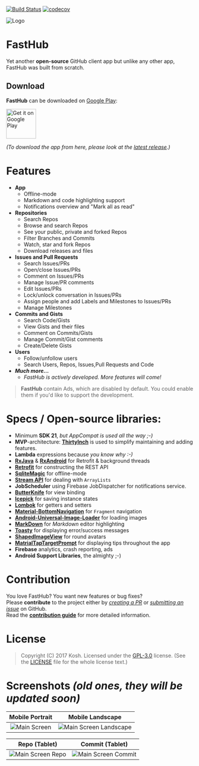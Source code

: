 [![Build Status](https://travis-ci.org/k0shk0sh/FastHub.svg?branch=master)](https://travis-ci.org/k0shk0sh/FastHub)
[![codecov](https://codecov.io/gh/k0shk0sh/FastHub/branch/master/graph/badge.svg)](https://codecov.io/gh/k0shk0sh/FastHub)

![Logo](https://github.com/k0shk0sh/FastHub/blob/master/art/feature_graphic.png?raw=true "Logo")

# FastHub  

Yet another **open-source** GitHub client app but unlike any other app, FastHub was built from scratch.
 
 
## Download
 
 **FastHub** can be downloaded on [Google Play](https://play.google.com/store/apps/details?id=com.fastaccess.github):
 
 <a href="https://play.google.com/store/apps/details?id=com.fastaccess.github">
     <img alt="Get it on Google Play" src="https://play.google.com/intl/en_us/badges/images/generic/en_badge_web_generic.png" height="80px"/>
 </a>
 
_(To download the app from here, please look at the [latest release](https://github.com/k0shk0sh/FastHub/releases/latest).)_
 
# Features

- **App**
  - Offline-mode
  - Markdown and code highlighting support
  - Notifications overview and "Mark all as read"
- **Repositories**
  - Search Repos
  - Browse and search Repos
  - See your public, private and forked Repos
  - Filter Branches and Commits
  - Watch, star and fork Repos
  - Download releases and files
- **Issues and Pull Requests**
  - Search Issues/PRs
  - Open/close Issues/PRs
  - Comment on Issues/PRs
  - Manage Issue/PR comments
  - Edit Issues/PRs
  - Lock/unlock conversation in Issues/PRs
  - Assign people and add Labels and Milestones to Issues/PRs
  - Manage Milestones
- **Commits and Gists**
  - Search Code/Gists
  - View Gists and their files
  - Comment on Commits/Gists
  - Manage Commit/Gist comments
  - Create/Delete Gists
- **Users**
  - Follow/unfollow users
  - Search Users, Repos, Issues,Pull Requests and Code
- _**Much more...**_
  - _FastHub is actively developed. More features will come!_

> **FastHub** contain Ads, which are disabled by default. You could enable them if you'd like to support the development.

# Specs / Open-source libraries:

- Minimum **SDK 21**, _but AppCompat is used all the way ;-)_
- **MVP**-architecture: [**ThirtyInch**](https://github.com/grandcentrix/ThirtyInch) is used to simplify maintaining and adding features.
- **Lambda** expressions because _you know why :-)_
- [**RxJava**](https://github.com/ReactiveX/RxJava) & [**RxAndroid**](https://github.com/ReactiveX/RxAndroid) for Retrofit & background threads
- [**Retrofit**](https://github.com/square/retrofit) for constructing the REST API
- [**SqliteMagic**](https://github.com/SiimKinks/sqlitemagic) for offline-mode
- [**Stream API**](https://github.com/aNNiMON/Lightweight-Stream-API) for dealing with `ArrayLists`
- **JobScheduler** using Firebase JobDispatcher for notifications service.
- [**ButterKnife**](https://github.com/JakeWharton/butterknife) for view binding
- [**Icepick**](https://github.com/frankiesardo/icepick) for saving instance states
- [**Lombok**](https://projectlombok.github.io) for getters and setters
- [**Material-BottomNavigation**](https://github.com/sephiroth74/Material-BottomNavigation) for `Fragment` navigation
- [**Android-Universal-Image-Loader**](https://github.com/nostra13/Android-Universal-Image-Loader) for loading images
- [**MarkDown**](https://github.com/zzhoujay/Markdown) for _Markdown_ editor highlighting
- [**Toasty**](https://github.com/GrenderG/Toasty) for displaying error/success messages
- [**ShapedImageView**](https://github.com/gavinliu/ShapedImageView) for round avatars
- [**MatrialTapTargetPrompt**](https://github.com/sjwall/MaterialTapTargetPrompt) for displaying tips throughout the app
- **Firebase** analytics, crash reporting, ads
- **Android Support Libraries**, the almighty ;-)

# Contribution

You love FastHub? You want new features or bug fixes?  
Please **contribute** to the  project either by [_creating a PR_](https://github.com/k0shk0sh/FastHub/compare) or [_submitting an issue_](https://github.com/k0shk0sh/FastHub/issues/new) on GitHub.  
Read the [**contribution guide**](CONTRIBUTE.md) for more detailed information.

# License

> Copyright (C) 2017 Kosh. 
> Licensed under the [GPL-3.0](https://www.gnu.org/licenses/gpl.html) license.
> (See the [LICENSE](https://github.com/k0shk0sh/FastHub/blob/master/LICENSE) file for the whole license text.)

# Screenshots _(old ones, they will be updated soon)_

| Mobile Portrait | Mobile Landscape |
|:-:|:-:|
| ![Main Screen](https://github.com/k0shk0sh/FastHub/blob/master/art/mobile_main.png?raw=true) | ![Main Screen Landscape](https://github.com/k0shk0sh/FastHub/blob/master/art/mobile_main_landscape.png?raw=true) |

| Repo (Tablet) | Commit (Tablet) |
|:-:|:-:|
| ![Main Screen Repo](https://github.com/k0shk0sh/FastHub/blob/master/art/tablet_repo.png?raw=true) | ![Main Screen Commit](https://github.com/k0shk0sh/FastHub/blob/master/art/tablet_commits.png?raw=true) |
